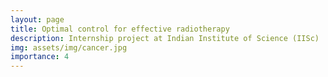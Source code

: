 ```yaml
---
layout: page
title: Optimal control for effective radiotherapy 
description: Internship project at Indian Institute of Science (IISc)
img: assets/img/cancer.jpg
importance: 4
---
```


